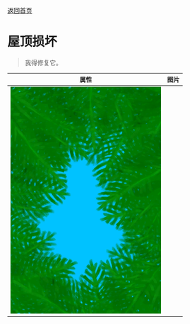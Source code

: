 [返回首页](index.md)  
# 屋顶损坏  
> 我得修复它。  
  
  属性  |   图片   
 ----  |  ----:   
   |  ![](Sprite/RoofDamage.png)   
  
